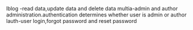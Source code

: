 lblog -read data,update data and delete data
multia-admin and author administration.authentication determines whether user is admin or author
lauth-user login,forgot password and reset password
